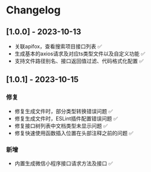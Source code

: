 <!--
 * @FilePath: /AutoAPIGen-Vsix/CHANGELOG.md
 * @Description: 
-->
# Changelog

## [1.0.0] - 2023-10-13

- 关联apifox，查看搜索项目接口列表 ✅
- 生成基本的axios请求及对应ts类型文件以及自定义功能 ✅
- 支持文件路径别名、接口返回值过滤、代码格式化配置 ✅

## [1.0.1] - 2023-10-15

### 修复

- 修复生成文件时，部分类型转换错误问题 ✅
- 修复生成文件时，ESLint插件配置错误问题 ✅
- 修复接口树列表中文档类型未显示问题 ✅
- 修复快速使用函数插入位置在头部注释之前的问题 ✅

### 新增

- 内置生成微信小程序接口请求方法及接口 ✅
